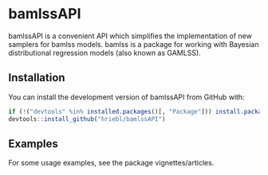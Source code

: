 # bamlssAPI

<!-- badges: start -->
<!-- badges: end -->

bamlssAPI is a convenient API which simplifies the implementation of new
samplers for bamlss models. bamlss is a package for working with Bayesian
distributional regression models (also known as GAMLSS).

## Installation

You can install the development version of bamlssAPI from GitHub with:

```r
if (!("devtools" %in% installed.packages()[, "Package"])) install.packages("devtools")
devtools::install_github("hriebl/bamlssAPI")
```

## Examples

For some usage examples, see the package vignettes/articles.
